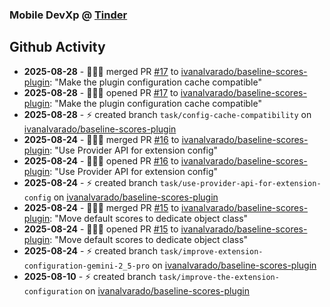 ### Mobile DevXp @ [Tinder](https://medium.com/tinder)

## Github Activity
- **2025-08-28** - 🧑🏻‍💻 merged PR [#17](https://github.com/ivanalvarado/baseline-scores-plugin/pull/17) to [ivanalvarado/baseline-scores-plugin](https://github.com/ivanalvarado/baseline-scores-plugin): "Make the plugin configuration cache compatible"
- **2025-08-28** - 🧑🏻‍💻 opened PR [#17](https://github.com/ivanalvarado/baseline-scores-plugin/pull/17) to [ivanalvarado/baseline-scores-plugin](https://github.com/ivanalvarado/baseline-scores-plugin): "Make the plugin configuration cache compatible"
- **2025-08-28** - ⚡️ created branch `task/config-cache-compatibility` on [ivanalvarado/baseline-scores-plugin](https://github.com/ivanalvarado/baseline-scores-plugin)
- **2025-08-24** - 🧑🏻‍💻 merged PR [#16](https://github.com/ivanalvarado/baseline-scores-plugin/pull/16) to [ivanalvarado/baseline-scores-plugin](https://github.com/ivanalvarado/baseline-scores-plugin): "Use Provider API for extension config"
- **2025-08-24** - 🧑🏻‍💻 opened PR [#16](https://github.com/ivanalvarado/baseline-scores-plugin/pull/16) to [ivanalvarado/baseline-scores-plugin](https://github.com/ivanalvarado/baseline-scores-plugin): "Use Provider API for extension config"
- **2025-08-24** - ⚡️ created branch `task/use-provider-api-for-extension-config` on [ivanalvarado/baseline-scores-plugin](https://github.com/ivanalvarado/baseline-scores-plugin)
- **2025-08-24** - 🧑🏻‍💻 merged PR [#15](https://github.com/ivanalvarado/baseline-scores-plugin/pull/15) to [ivanalvarado/baseline-scores-plugin](https://github.com/ivanalvarado/baseline-scores-plugin): "Move default scores to dedicate object class"
- **2025-08-24** - 🧑🏻‍💻 opened PR [#15](https://github.com/ivanalvarado/baseline-scores-plugin/pull/15) to [ivanalvarado/baseline-scores-plugin](https://github.com/ivanalvarado/baseline-scores-plugin): "Move default scores to dedicate object class"
- **2025-08-24** - ⚡️ created branch `task/improve-extension-configuration-gemini-2_5-pro` on [ivanalvarado/baseline-scores-plugin](https://github.com/ivanalvarado/baseline-scores-plugin)
- **2025-08-10** - ⚡️ created branch `task/improve-the-extension-configuration` on [ivanalvarado/baseline-scores-plugin](https://github.com/ivanalvarado/baseline-scores-plugin)